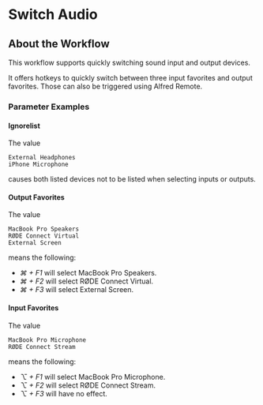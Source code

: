 # Switch Audio

## About the Workflow
This workflow supports quickly switching sound input and output devices.

It offers hotkeys to quickly switch between three input favorites and output favorites. Those can also be triggered using Alfred Remote.

### Parameter Examples

#### Ignorelist
The value
```
External Headphones
iPhone Microphone
```
causes both listed devices not to be listed when selecting inputs or outputs.


#### Output Favorites
The value
```
MacBook Pro Speakers
RØDE Connect Virtual
External Screen
```
means the following:
- *⌘ + F1* will select MacBook Pro Speakers.
- *⌘ + F2* will select RØDE Connect Virtual.
- *⌘ + F3* will select External Screen.

#### Input Favorites
The value
```
MacBook Pro Microphone
RØDE Connect Stream
```
means the following:
- *⌥ + F1* will select MacBook Pro Microphone.
- *⌥ + F2* will select RØDE Connect Stream.
- *⌥ + F3* will have no effect.